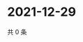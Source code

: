 # 2021-12-29

共 0 条

<!-- BEGIN WEIBO -->
<!-- 最后更新时间 Wed Dec 29 2021 00:23:51 GMT+0800 (China Standard Time) -->

<!-- END WEIBO -->
